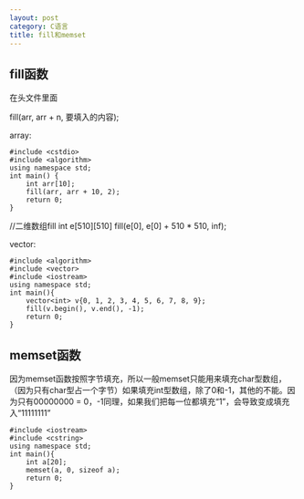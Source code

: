 ```yaml
---
layout: post
category: C语言
title: fill和memset
---
```


## fill函数

在头文件<algorithm>里面

fill(arr, arr + n, 要填入的内容);

array:

    #include <cstdio>
    #include <algorithm>
    using namespace std;
    int main() {
        int arr[10];
        fill(arr, arr + 10, 2);
        return 0;
    }

//二维数组fill
	int e[510][510]
    fill(e[0], e[0] + 510 * 510, inf);

vector:

    #include <algorithm>
    #include <vector>
    #include <iostream>
    using namespace std;
    int main(){
        vector<int> v{0, 1, 2, 3, 4, 5, 6, 7, 8, 9};
        fill(v.begin(), v.end(), -1);
        return 0;
    }

## memset函数

因为memset函数按照字节填充，所以一般memset只能用来填充char型数组，（因为只有char型占一个字节）如果填充int型数组，除了0和-1，其他的不能。因为只有00000000 = 0，-1同理，如果我们把每一位都填充“1”，会导致变成填充入“11111111”

    #include <iostream>
    #include <cstring>
    using namespace std;
    int main(){
        int a[20];
        memset(a, 0, sizeof a);
        return 0;
    }